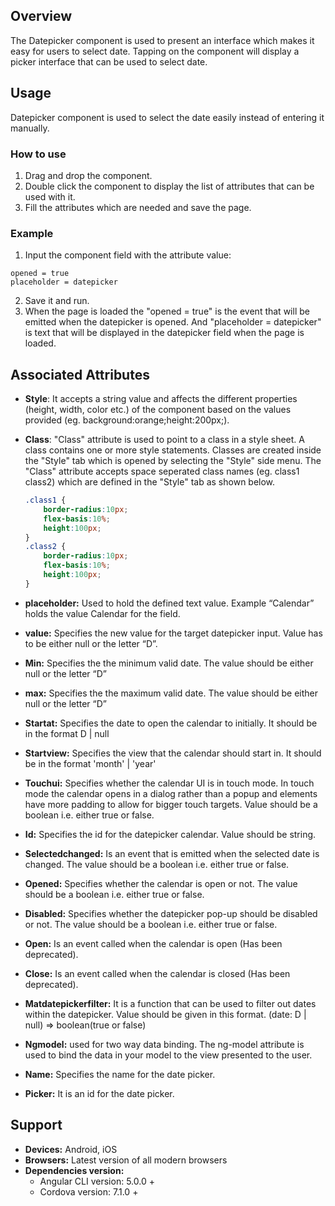 ## Overview 
The Datepicker component is used to present an interface which makes it easy for users to select date. Tapping on the component will display a picker interface that can be used to select date.

## Usage
Datepicker component is used to select the date easily instead of entering it manually. 

### How to use   
1. Drag and drop the component. 
2. Double click the component to display the list of attributes that can be used with it.
3. Fill the attributes which are needed and save the page.

### Example 
1. Input the component field with the attribute value:
``` 
opened = true
placeholder = datepicker 
```
2. Save it and run.
3. When the page is loaded the "opened = true" is the event that will be emitted when the datepicker is opened. And "placeholder = datepicker" is text that will be displayed in the datepicker field when the page is loaded. 

## Associated Attributes
- **Style**: It accepts a string value and affects the different properties (height, width, color etc.) of the component based on the values provided (eg. background:orange;height:200px;).

- **Class**: "Class" attribute is used to point to a class in a style sheet. A class contains one or more style statements. Classes are created inside the "Style" tab which is opened by selecting the "Style" side menu. The "Class" attribute accepts space seperated class names (eg. class1 class2) which are defined in the "Style" tab as shown below.
    ```css
    .class1 {
        border-radius:10px;
        flex-basis:10%;
        height:100px;
    }
    .class2 {
        border-radius:10px;
        flex-basis:10%;
        height:100px;
    }
    
- **placeholder:** Used to hold the defined text value. Example “Calendar” holds the value Calendar for the field.
- **value:** Specifies the new value for the target datepicker input. Value has to be either null or the letter “D”.
- **Min:** Specifies the the minimum valid date. The value should be either null or the letter “D” 
- **max:** Specifies the the maximum valid date. The value should be either null or the letter “D”
- **Startat:** Specifies the date to open the calendar to initially. It should be in the format D | null
- **Startview:** Specifies the view that the calendar should start in. It should be in the format 'month' | 'year'
- **Touchui:** Specifies whether the calendar UI is in touch mode. In touch mode the calendar opens in a dialog rather than a popup and elements have more padding to allow for bigger touch targets. Value should be a boolean i.e. either true or false.
- **Id:** Specifies the id for the datepicker calendar. Value should be string.
- **Selectedchanged:** Is an event that is emitted when the selected date is changed. The value should be a boolean i.e. either true or false.
- **Opened:** Specifies whether the calendar is open or not. The value should be a boolean i.e. either true or false.
- **Disabled:** Specifies whether the datepicker pop-up should be disabled or not. The value should be a boolean i.e. either true or false.
- **Open:** Is an event called when the calendar is open (Has been deprecated).
- **Close:** Is an event called when the calendar is closed (Has been deprecated).
- **Matdatepickerfilter:** It is a function that can be used to filter out dates within the datepicker. Value should be given in this format. (date: D | null) => boolean(true or false)
- **Ngmodel:** used for two way data binding. The ng-model attribute is used to bind the data in your model to the view presented to the user.
- **Name:** Specifies the name for the date picker.
- **Picker:** It is an id for the date picker.

## Support
- **Devices:** Android, iOS
- **Browsers:**  Latest version of all modern browsers
- **Dependencies version:** 
    - Angular CLI version: 5.0.0 + 
    - Cordova version: 7.1.0 +
